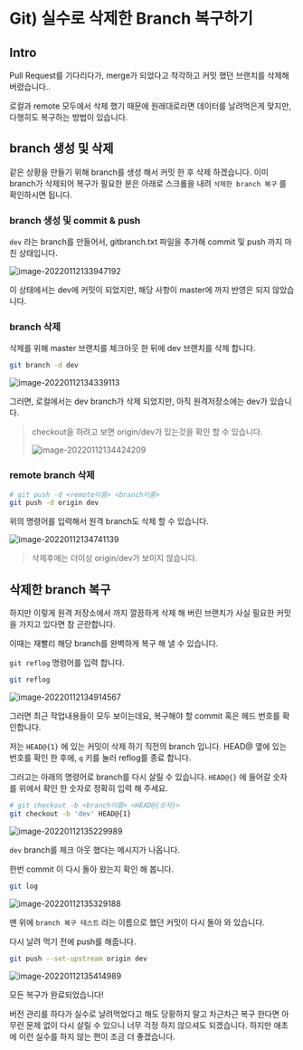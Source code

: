# Git) 실수로 삭제한 Branch 복구하기

## Intro

Pull Request를 기다리다가, merge가 되었다고 착각하고 커밋 했던 브랜치를 삭제해 버렸습니다..

로컬과 remote 모두에서 삭제 했기 때문에 원래대로라면 데이터를 날려먹은게 맞지만, 다행히도 복구하는 방법이 있습니다.

## branch 생성 및 삭제

같은 상황을 만들기 위해 branch를 생성 해서 커밋 한 후 삭제 하겠습니다. 이미 branch가 삭제되어 복구가 필요한 분은 아래로 스크롤을 내려 `삭제한 branch 복구` 를 확인하시면 됩니다.

### branch 생성 및 commit & push

`dev` 라는 branch를 만들어서, gitbranch.txt 파일을 추가해 commit 및 push 까지 마친 상태입니다.

![image-20220112133947192](https://raw.githubusercontent.com/Shane-Park/mdblog/main/devops/git/recover-branch.assets/image-20220112133947192.png)

이 상태에서는 dev에 커밋이 되었지만, 해당 사항이 master에 까지 반영은 되지 않았습니다.

### branch 삭제

삭제를 위해 master 브랜치를 체크아웃 한 뒤에 dev 브랜치를 삭제 합니다.

```zsh 
git branch -d dev
```

![image-20220112134339113](https://raw.githubusercontent.com/Shane-Park/mdblog/main/devops/git/recover-branch.assets/image-20220112134339113.png)

그러면, 로컬에서는 dev branch가 삭제 되었지만, 아직 원격저장소에는 dev가 있습니다.

> checkout을 하려고 보면 origin/dev가 있는것을 확인 할 수 있습니다.
>
> ![image-20220112134424209](https://raw.githubusercontent.com/Shane-Park/mdblog/main/devops/git/recover-branch.assets/image-20220112134424209.png)

### remote branch 삭제

```zsh
# git push -d <remote이름> <branch이름>
git push -d origin dev
```

위의 명령어를 입력해서 원격 branch도 삭제 할 수 있습니다.

![image-20220112134741139](https://raw.githubusercontent.com/Shane-Park/mdblog/main/devops/git/recover-branch.assets/image-20220112134741139.png)

> 삭제후에는 더이상 origin/dev가 보이지 않습니다.

## 삭제한 branch 복구

하지만 이렇게 원격 저장소에서 까지 깔끔하게 삭제 해 버린 브랜치가 사실 필요한 커밋을 가지고 있다면 참 곤란합니다.

이때는 재빨리 해당 branch를 완벽하게 복구 해 낼 수 있습니다.

`git reflog` 명령어를 입력 합니다.

```zsh
git reflog
```

![image-20220112134914567](https://raw.githubusercontent.com/Shane-Park/mdblog/main/devops/git/recover-branch.assets/image-20220112134914567.png)

그러면 최근 작업내용들이 모두 보이는데요, 복구해야 할 commit 혹은 헤드 번호를 확인합니다.

저는 `HEAD@{1}` 에 있는 커밋이 삭제 하기 직전의 branch 입니다.  HEAD@ 옆에 있는 번호를 확인 한 후에, `q` 키를 눌러 reflog를 종료 합니다.

그러고는 아래의 명령어로 branch를 다시 살릴 수 있습니다. `HEAD@{}` 에 들어갈 숫자를 위에서 확인 한 숫자로 정확히 입력 해 주세요.

```zsh
# git checkout -b <branch이름> <HEAD@{숫자}> 
git checkout -b 'dev' HEAD@{1}
```

![image-20220112135229989](https://raw.githubusercontent.com/Shane-Park/mdblog/main/devops/git/recover-branch.assets/image-20220112135229989.png)

`dev` branch를 체크 아웃 했다는 메시지가 나옵니다.

한번 commit 이 다시 돌아 왔는지 확인 해 봅니다.

```zsh
git log
```

![image-20220112135329188](https://raw.githubusercontent.com/Shane-Park/mdblog/main/devops/git/recover-branch.assets/image-20220112135329188.png)

맨 위에 `branch 복구 테스트` 라는 이름으로 했던 커밋이 다시 돌아 와 있습니다. 

다시 날려 먹기 전에 push를 해줍니다.

```zsh
git push --set-upstream origin dev
```

![image-20220112135414989](https://raw.githubusercontent.com/Shane-Park/mdblog/main/devops/git/recover-branch.assets/image-20220112135414989.png)

모든 복구가 완료되었습니다!

버전 관리를 하다가 실수로 날려먹었다고 해도 당황하지 말고 차근차근 복구 한다면 아무런 문제 없이 다시 살릴 수 있으니 너무 걱정 하지 않으셔도 되겠습니다. 하지만 애초에 이런 실수를 하지 않는 편이 조금 더 좋겠습니다.